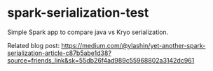 # spark-serialization-test
Simple Spark app to compare java vs Kryo serialization.

Related blog post:
https://medium.com/@ylashin/yet-another-spark-serialization-article-c87b5abe1d38?source=friends_link&sk=55db26f4ad989c55968802a3142dc961
